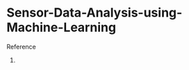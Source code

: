 # Sensor-Data-Analysis-using-Machine-Learning

Reference
1. [Medium Website]:https://medium.com/@tosirike/detecting-room-occupancy-using-machine-learning-and-sensor-data-6a3098c13ed4
